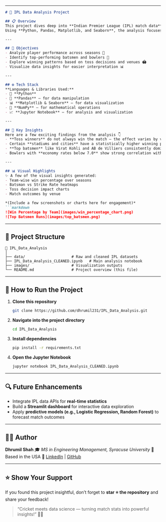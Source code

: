 
---

````markdown
# 🏏 IPL Data Analysis Project  

## 📋 Overview  
This project dives deep into **Indian Premier League (IPL) match data** to uncover insights about player performance, team strategies, and match outcomes.  
Using **Python, Pandas, Matplotlib, and Seaborn**, the analysis focuses on understanding trends, identifying key performers, and providing data-driven insights that can help evaluate team and player efficiency.

---

## 🎯 Objectives  
- Analyze player performance across seasons 🧠  
- Identify top-performing batsmen and bowlers 🏅  
- Explore winning patterns based on toss decisions and venues 🏟️  
- Visualize data insights for easier interpretation 📊  

---

## ⚙️ Tech Stack  
**Languages & Libraries Used:**  
- 🐍 **Python**  
- 📘 **Pandas** – for data manipulation  
- 📊 **Matplotlib & Seaborn** – for data visualization  
- 🧮 **NumPy** – for mathematical operations  
- 📈 **Jupyter Notebook** – for analysis and visualization  

---

## 🧠 Key Insights  
Here are a few exciting findings from the analysis 👇  
- **Toss winners** do not always win the match — the effect varies by venue.  
- Certain **stadiums and cities** have a statistically higher winning probability for teams batting first.  
- **Top batsmen** like Virat Kohli and AB de Villiers consistently dominate scoring charts.  
- Bowlers with **economy rates below 7.0** show strong correlation with match wins.  

---

## 📊 Visual Highlights  
✨ A few of the visual insights generated:  
- Team-wise win percentage over seasons  
- Batsman vs Strike Rate heatmaps  
- Toss decision impact charts  
- Match outcomes by venue  

*(Include a few screenshots or charts here for engagement)*  
```markdown
![Win Percentage by Team](images/win_percentage_chart.png)
![Top Batsmen Runs](images/top_batsmen.png)
````

---

## 🧩 Project Structure

```
📁 IPL_Data_Analysis
│
├── data/                     # Raw and cleaned IPL datasets
├── IPL_Data_Analysis_CLEANED.ipynb   # Main analysis notebook
├── images/                   # Visualization outputs
└── README.md                 # Project overview (this file)
```

---

## 🚀 How to Run the Project

1. **Clone this repository**

   ```bash
   git clone https://github.com/dhrumil231/IPL_Data_Analysis.git
   ```
2. **Navigate into the project directory**

   ```bash
   cd IPL_Data_Analysis
   ```
3. **Install dependencies**

   ```bash
   pip install -r requirements.txt
   ```
4. **Open the Jupyter Notebook**

   ```bash
   jupyter notebook IPL_Data_Analysis_CLEANED.ipynb
   ```

---

## 🔍 Future Enhancements

* Integrate IPL data APIs for **real-time statistics**
* Build a **Streamlit dashboard** for interactive data exploration
* Apply **predictive models (e.g., Logistic Regression, Random Forest)** to forecast match outcomes

---

## 🧑‍💻 Author

**Dhrumil Shah**
🎓 *MS in Engineering Management, Syracuse University*
📍 Based in the USA
🔗 [LinkedIn](https://www.linkedin.com/in/dhrumil-shah-101853215/) | [GitHub](https://github.com/dhrumil231)

---

## ⭐ Show Your Support

If you found this project insightful, don’t forget to **star ⭐ the repository** and share your feedback!

> “Cricket meets data science — turning match stats into powerful insights!” 🏏💡

